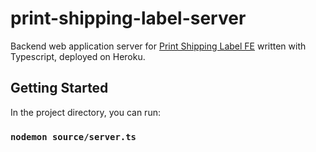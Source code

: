 # print-shipping-label-server

Backend web application server for [Print Shipping Label FE](https://github.com/novialim/print-shipping-label) written with Typescript, deployed on Heroku. 

## Getting Started

In the project directory, you can run:

### `nodemon source/server.ts`
